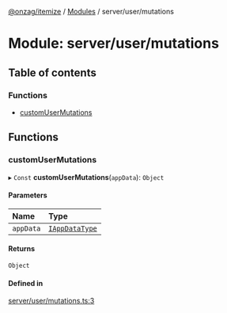 [@onzag/itemize](../README.md) / [Modules](../modules.md) / server/user/mutations

# Module: server/user/mutations

## Table of contents

### Functions

- [customUserMutations](server_user_mutations.md#customusermutations)

## Functions

### customUserMutations

▸ `Const` **customUserMutations**(`appData`): `Object`

#### Parameters

| Name | Type |
| :------ | :------ |
| `appData` | [`IAppDataType`](../interfaces/server.IAppDataType.md) |

#### Returns

`Object`

#### Defined in

[server/user/mutations.ts:3](https://github.com/onzag/itemize/blob/5c2808d3/server/user/mutations.ts#L3)
